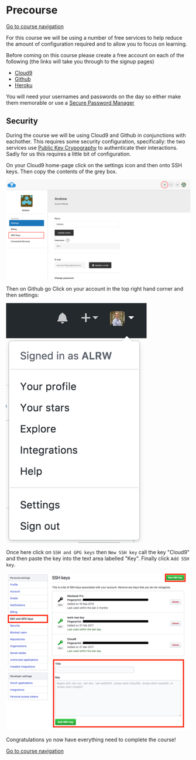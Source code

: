 Precourse
=========

[Go to course navigation](../navigation.md)

For this course we will be using a number of free services to help reduce the amount of configuration required and to allow you to focus on learning.

Before coming on this course please create a free account on each of the following (the links will take you through to the signup pages)

 - [Cloud9](https://c9.io/signup)
 - [Github](https://github.com/join)
 - [Heroku](https://signup.heroku.com)

You will need your usernames and passwords on the day so either make them memorable or use a [Secure Password Manager](https://www.lastpass.com/)

Security
--------

During the course we will be using Cloud9 and Github in conjunctions with eachother. This requires some security configuration, specifically: the two services use [Public Key Crypography](https://en.wikipedia.org/wiki/Public-key_cryptography) to authenticate their interactions. Sadly for us this requires a little bit of configuration.

On your Cloud9 home-page click on the settings icon and then onto SSH keys. Then copy the contents of the grey box.

![Cloud 9 SSH](./images/cloud9SSH.png)

Then on Github go Click on your account in the top right hand corner and then settings:

![github settings](./images/githubSettings.png)

Once here click on `SSH and GPG keys` then `New SSH key` call the key "Cloud9" and then paste the key into the text area labelled "Key". Finally click `Add SSH key`. 

![github ssh](./images/githubSSH.png)

Congratulations yo now have everything need to complete the course!

[Go to course navigation](../navigation.md)
